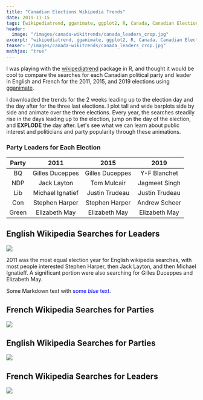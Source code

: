 ```yaml
---
title: "Canadian Elections Wikipedia Trends"
date: 2019-11-15
tags: [wikipediatrend, gganimate, ggplot2, R, Canada, Canadian Elections]
header:
  image: "/images/canada-wikitrends/canada_leaders_crop.jpg"
excerpt: "wikipediatrend, gganimate, ggplot2, R, Canada, Canadian Elections"
teaser: "/images/canada-wikitrends/canada_leaders_crop.jpg"
mathjax: "true"
---
```


I was playing with the [wikipediatrend](https://github.com/petermeissner/wikipediatrend0) package in R, and thought it would be cool to compare the searches for each Canadian political party and leader in English and French for the 2011, 2015, and 2019 elections using [gganimate](https://github.com/thomasp85/gganimate).

I downloaded the trends for the 2 weeks leading up to the election day and the day after for the three last elections. I plot tall and wide barplots side by side and animate over the three elections. Every year, the searches steadily rise in the days leading up to the election, jump on the day of the election, and **EXPLODE** the day after. Let's see what we can learn about public interest and politicians and party popularity through these animations.

### Party Leaders for Each Election

| Party |   2011           |         2015     |        2019      |
|:-----:|:----------------:|:----------------:|:----------------:|
|   BQ  | Gilles Duceppes  | Gilles Duceppes  |   Y-F Blanchet   |
|  NDP  | Jack Layton      |  Tom Mulcair     |  Jagmeet Singh   |
|  Lib  | Michael Ignatief | Justin Trudeau   | Justin Trudeau   |
|  Con  | Stephen Harper   | Stephen Harper   | Andrew Scheer    |
| Green | Elizabeth May    | Elizabeth May    | Elizabeth May    |

## English Wikipedia Searches for Leaders
![](https://i.imgur.com/aGg1uub.gif)

2011 was the most equal election year for English wikipedia searches, with most people interested Stephen Harper, then Jack Layton, and then Michael Ignatieff. A significant portion were also searching for Gilles Duceppes and Elizabeth May.

Some Markdown text with <span style="color:blue">some *blue* text</span>.

## French Wikipedia Searches for Parties
![](https://i.imgur.com/2pGI6xg.gif)

## English Wikipedia Searches for Parties
![](https://i.imgur.com/KIbhCSr.gif)

## French Wikipedia Searches for Leaders
![](https://i.imgur.com/WFxqUlW.gif)


